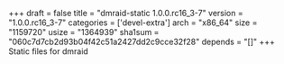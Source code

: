 +++
draft = false
title = "dmraid-static 1.0.0.rc16_3-7"
version = "1.0.0.rc16_3-7"
categories = ['devel-extra']
arch = "x86_64"
size = "1159720"
usize = "1364939"
sha1sum = "060c7d7cb2d93b04f42c51a2427dd2c9cce32f28"
depends = "[]"
+++
Static files for dmraid